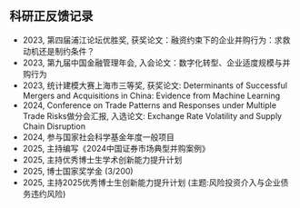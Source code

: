 ## <i class="fas fa-award"></i> 科研正反馈记录

<ul style="margin:0 0 20px;">
  <li>2023, 第四届浦江论坛优胜奖, 获奖论文：融资约束下的企业并购行为：求救动机还是制约条件？</li>
  <li>2023, 第九届中国金融管理年会, 入会论文：数字化转型、企业适度规模与并购行为</li>
  <li>2023, 统计建模大赛上海市三等奖, 获奖论文: Determinants of Successful Mergers and Acquisitions in China: Evidence from Machine Learning</li>
  <li>2024, Conference on Trade Patterns and Responses under Multiple Trade Risks做分会汇报, 入选论文: Exchange Rate Volatility and Supply Chain Disruption</li>
  <li>2024, 参与国家社会科学基金年度一般项目</li>
  <li>2025, 主持编写《2024中国证券市场典型并购案例》</li>
  <li>2025, 主持优秀博士生学术创新能力提升计划</li>
  <li>2025, 博士国家奖学金 (3/200) </li>
  <li>2025, 主持2025优秀博士生创新能力提升计划 (主题:风险投资介入与企业债务违约风险) </li>
</ul>